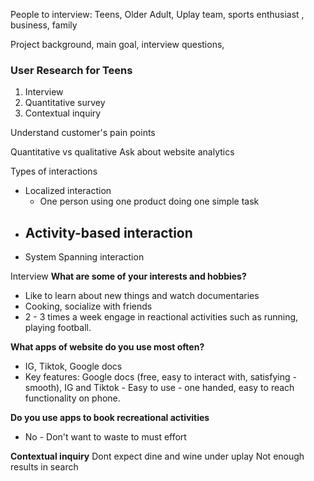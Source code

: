 People to interview:
Teens, Older Adult, Uplay team, sports enthusiast , business, family

Project background, main goal, interview questions, 

### User Research for Teens
1. Interview
2. Quantitative survey
3. Contextual inquiry

Understand customer's pain points

Quantitative vs qualitative
Ask about website analytics 


Types of interactions
- Localized interaction
	- One person using one product doing one simple task
- Activity-based interaction
	- 
- System Spanning interaction


Interview 
**What are some of your interests and hobbies?**
- Like to learn about new things and watch documentaries
- Cooking, socialize with friends
- 2 - 3 times a week engage in reactional activities such as running, playing football.

**What apps of website do you use most often?**
- IG, Tiktok, Google docs
- Key features: Google docs (free, easy to interact with, satisfying - smooth), IG and Tiktok - Easy to use - one handed, easy to reach functionality on phone. 

**Do you use apps to book recreational activities**
- No - Don't want to waste to must effort

**Contextual inquiry**
Dont expect dine and wine under uplay
Not enough
results in search 
